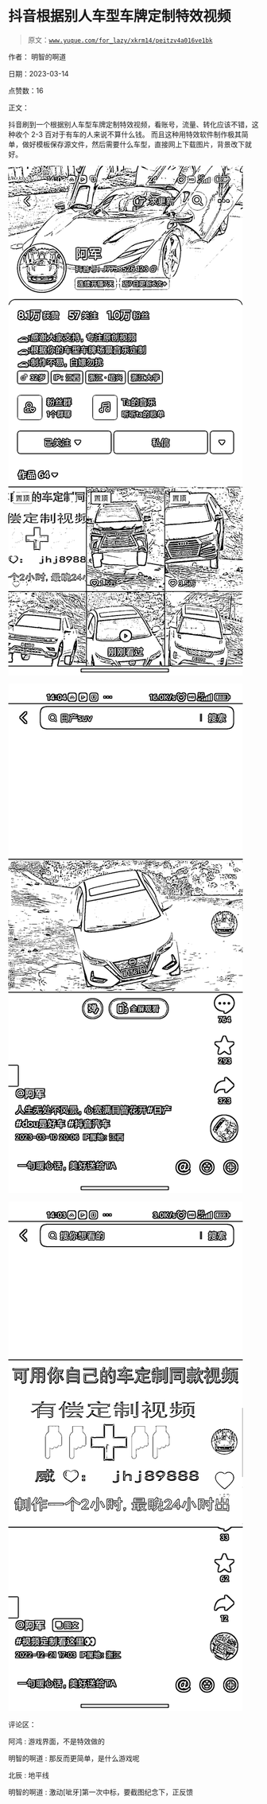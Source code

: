 # 抖音根据别人车型车牌定制特效视频

> 原文：[`www.yuque.com/for_lazy/xkrm14/peitzv4a016ve1bk`](https://www.yuque.com/for_lazy/xkrm14/peitzv4a016ve1bk)

作者： 明智的啊道

日期：2023-03-14

点赞数：16

正文：

抖音刷到一个根据别人车型车牌定制特效视频，看账号，流量、转化应该不错，这种收个 2-3 百对于有车的人来说不算什么钱。 而且这种用特效软件制作极其简单，做好模板保存源文件，然后需要什么车型，直接网上下载图片，背景改下就好。

![](img/af409f3b689e3df7ccbf1beb230dee17.png)  

![](img/356abf0de6b18536771f8cfadd51d221.png)  

![](img/f3efd967ed32262b3cf379ea074b6a39.png)  

评论区：

阿鸿 : 游戏界面，不是特效做的

明智的啊道 : 那反而更简单，是什么游戏呢

北辰 : 地平线

明智的啊道 : 激动[呲牙]第一次中标，要截图纪念下，正反馈

